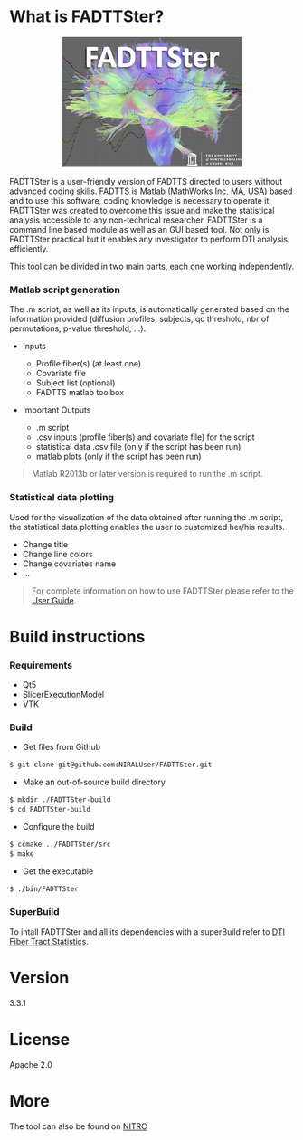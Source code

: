 # What is FADTTSter?

<p align="center"><img src="doc/Logo/logoFADTTSter_small.jpg" alt="LogoFADTTSer_small"/></p>

FADTTSter is a user-friendly version of FADTTS directed to users without advanced coding skills.
FADTTS is Matlab (MathWorks Inc, MA, USA) based and to use this software, coding knowledge is necessary to operate it.
FADTTSter was created to overcome this issue and make the statistical analysis accessible to any non-technical researcher.
FADTTSter is a command line based module as well as an GUI based tool.
Not only is FADTTSter practical but it enables any investigator to perform DTI analysis efficiently.

This tool can be divided in two main parts, each one working independently.

### Matlab script generation
The .m script, as well as its inputs, is automatically generated based on the information provided (diffusion profiles, subjects, qc threshold, nbr of permutations, p-value threshold, ...).

* Inputs
    - Profile fiber(s) (at least one)
    - Covariate file
    - Subject list (optional)
    - FADTTS matlab toolbox

* Important Outputs
    - .m script
    - .csv inputs (profile fiber(s) and covariate file) for the script
    - statistical data .csv file (only if the script has been run)
    - matlab plots (only if the script has been run)

> Matlab R2013b or later version is required to run the .m script.


### Statistical data plotting
Used for the visualization of the data obtained after running the .m script, the statistical data plotting enables the user to customized her/his results.
* Change title
* Change line colors
* Change covariates name
* ...


> For complete information on how to use FADTTSter please refer to the [User Guide].


# Build instructions

### Requirements
* Qt5
* SlicerExecutionModel
* VTK

### Build
* Get files from Github
```sh
$ git clone git@github.com:NIRALUser/FADTTSter.git
```

* Make an out-of-source build directory
```sh
$ mkdir ./FADTTSter-build
$ cd FADTTSter-build
```

* Configure the build
```sh
$ ccmake ../FADTTSter/src
$ make
```

* Get the executable
```sh
$ ./bin/FADTTSter
```

### SuperBuild
To intall FADTTSter and all its dependencies with a superBuild refer to [DTI Fiber Tract Statistics].



# Version
3.3.1

# License
Apache 2.0

# More
The tool can also be found on [NITRC]

[//]: #

   [DTI Fiber Tract Statistics]: <https://github.com/NIRALUser/DTIFiberTractStatistics>
   [User Guide]: <https://github.com/NIRALUser/FADTTSter/blob/master/doc/UserGuide/UserGuide.txt>
   [NITRC]: <http://www.nitrc.org>

